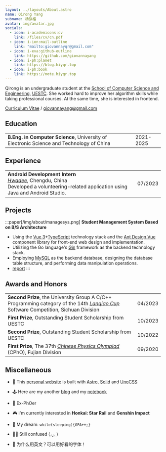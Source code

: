 ```yaml
---
layout: ../layouts/About.astro
name: Qirong Yang
subname: 杨骐榕
avatar: img/avatar.jpg
socials:
  - icon: i-academicons:cv
    link: /files/cv/cn.pdf
  - icon: i-ion:mail-outline
    link: "mailto:giovannayqr@gmail.com"
  - icon: i-eva:github-outline
    link: https://github.com/giovannayang
  - icon: i-ph:planet
    link: https://blog.hiyqr.top
  - icon: i-ph:book
    link: https://note.hiyqr.top
---
```


Qirong is an undergraduate student at the [School of Computer Science and Engineering](https://scse.uestc.edu.cn), [UESTC](https://www.uestc.edu.cn). She worked hard to improve her algorithm skills while taking professional courses. At the same time, she is interested in frontend.

[Curriculum Vitae](/files/cv/cn.pdf) / giovannayang@gmail.com


## Education

|                                                                                          |           |
| ---------------------------------------------------------------------------------------- | --------- |
| **B.Eng. in Computer Science**, University of Electronic Science and Technology of China | 2021-2025 |

<!-- 
## Publications <span text-base>(also see <a href="https://scholar.google.com/citations?user=RuW6xgMAAAAJ" target="_blank" rel="noopener noreferrer">Google Scholar</a>)</span>

:::paper[/img/about/tokenflow-1.png /img/about/tokenflow-2.png]
**TokenFlow: Rethinking Fine-grained Cross-modal Alignment in Vision-Language Retrieval**

<u>Xiaohan Zou</u>, Changqiao Wu, Lele Cheng, and Zhongyuan Wang

Preprint, 2022

[paper](http://arxiv.org/abs/2209.13822)
:::

:::paper
**Efficient Meta-Learning for Continual Learning with Taylor Expansion Approximation**

<u>Xiaohan Zou</u>, and Tong Lin

International Joint Conference on Neural Networks (IJCNN), 2022

**Oral Presentation**

[paper](https://arxiv.org/abs/2210.00713) / [slide](/files/papers/ijcnn2022/slide.pdf)
:::

:::paper[/img/about/ictai2020.png]
**To be an Artist: Automatic Generation on Food Image Aesthetic Captioning**

<u>Xiaohan Zou</u>, Cheng Lin, Yinjia Zhang, and Qinpei Zhao

International Conference on Tools with Artificial Intelligence (ICTAI), 2020

**Oral Presentation**

[paper](https://ieeexplore.ieee.org/document/9288208) / [code](https://github.com/Renovamen/Food-IAC) / [slide](/files/papers/ictai2020/slide.pdf)
:::

:::paper
**A Survey on Application of Knowledge Graph**

<u>Xiaohan Zou</u>

International Conference on Control Engineering and Artificial Intelligence (CCEAI), 2020

[paper](https://iopscience.iop.org/article/10.1088/1742-6596/1487/1/012016/pdf)
:::
-->

## Experience

|                                                                                                                                                                        |         |
| ---------------------------------------------------------------------------------------------------------------------------------------------------------------------- | ------- |
| **Android Development Intern** <br/>_[Hwadee](https://www.hwadee.cn)_, Chengdu, China <br/>Developed a volunteering-related application using Java and Android Studio. | 07/2023 |

<!--
## Talks

- [Meta / Few-shot Learning](/files/talks/2021-08-meta-learning.pdf), Kuaishou, 08/2021
- [Continual Learning: Meta Continual Learning & Task Free Settings](/files/talks/2020-08-continual-learning.pdf), Peking University, 08/2020
-->

## Projects

:::paper[/img/about/managesys.png]
**Student Management System Based on B/S Architecture** 

- Using the [Vue 3](https://vuejs.org/)+[TypeScript](https://www.typescriptlang.org/) technology stack and the [Ant Design Vue](https://www.antdv.com/) component library for front-end web design and implementation.
- Utilizing the Go language's [Gin](https://gin-gonic.com/zh-cn/) framework as the backend technology stack.
- Employing [MySQL](https://www.mysql.com/) as the backend database, designing the database table structure, and performing data manipulation operations.
- [report](/files/学生管理系统.pdf)
:::

## Awards and Honors

|                                                                                                                                                                 |         |
| --------------------------------------------------------------------------------------------------------------------------------------------------------------- | ------- |
| **Second Prize**, the University Group A C/C++ Programming category of the 14th _[Lanqiao Cup](https://www.lanqiao.cn/)_ Software Competition, Sichuan Division | 04/2023 |
| **First Prize**, Outstanding Student Scholarship from UESTC                                                                                                     | 10/2023 |
| **Second Prize**, Outstanding Student Scholarship from UESTC                                                                                                    | 10/2022 |
| **First Prize**, The 37th _[Chinese Physics Olympiad](https://cpho.pku.edu.cn)_ (CPhO), Fujian Division                                                         | 09/2020 |

## Miscellaneous

- 🚀 This [personal website](https://github.com/giovannayang/giovannayang.github.io) is built with [Astro](https://astro.build/), [Solid](https://www.solidjs.com/) and [UnoCSS](https://github.com/antfu/unocss)

- 🕹️ Here are my another [blog](https://blog.hiyqr.top) and my [notebook](https://note.hiyqr.top)

- 🔭 Ex-PhOer

- 🎮 I'm currently interested in **Honkai: Star Rail** and **Genshin Impact**

- 💯 My dream: `while(sleeping){GPA++;}`

- 😶‍🌫️ Still confused (◞‸◟ )

- 🤔 为什么用英文？可以用好看的字体！